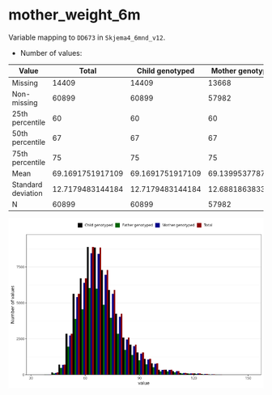 # mother_weight_6m
Variable mapping to `DD673` in `Skjema4_6mnd_v12`.
- Number of values:

| Value | Total | Child genotyped | Mother genotyped | Father genotyped |
| ----- | ----- | --------------- | ---------------- | ---------------- |
| Missing | 14409 | 14409 | 13668 | 9080 |
| Non-missing | 60899 | 60899 | 57982 | 41004 |
| 25th percentile | 60 | 60 | 60 | 60 |
| 50th percentile | 67 | 67 | 67 | 67 |
| 75th percentile | 75 | 75 | 75 | 75 |
| Mean | 69.1691751917109 | 69.1691751917109 | 69.1399537787589 | 69.0662862159789 |
| Standard deviation | 12.7179483144184 | 12.7179483144184 | 12.6881863833201 | 12.6940225028747 |
| N | 60899 | 60899 | 57982 | 41004 |



![](mother_weight_6m_n.png)



